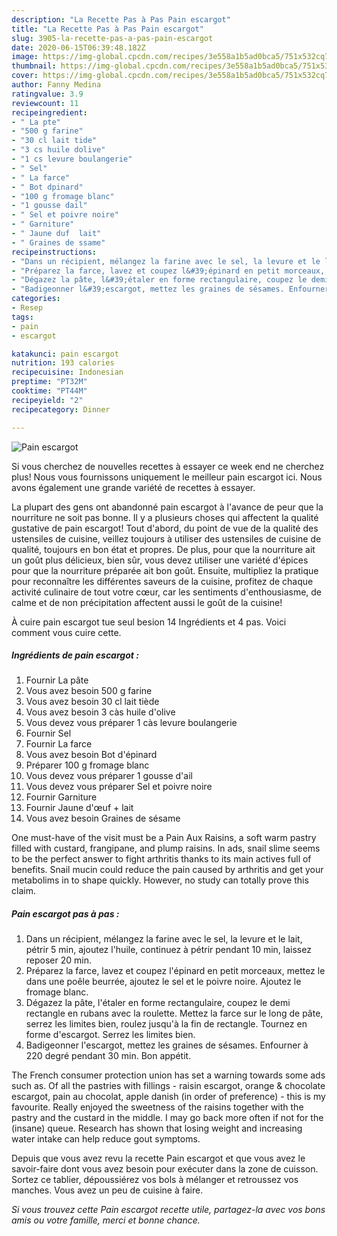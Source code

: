 ```yaml
---
description: "La Recette Pas à Pas Pain escargot"
title: "La Recette Pas à Pas Pain escargot"
slug: 3905-la-recette-pas-a-pas-pain-escargot
date: 2020-06-15T06:39:48.182Z
image: https://img-global.cpcdn.com/recipes/3e558a1b5ad0bca5/751x532cq70/pain-escargot-photo-principale-de-la-recette.jpg
thumbnail: https://img-global.cpcdn.com/recipes/3e558a1b5ad0bca5/751x532cq70/pain-escargot-photo-principale-de-la-recette.jpg
cover: https://img-global.cpcdn.com/recipes/3e558a1b5ad0bca5/751x532cq70/pain-escargot-photo-principale-de-la-recette.jpg
author: Fanny Medina
ratingvalue: 3.9
reviewcount: 11
recipeingredient:
- " La pte"
- "500 g farine"
- "30 cl lait tide"
- "3 cs huile dolive"
- "1 cs levure boulangerie"
- " Sel"
- " La farce"
- " Bot dpinard"
- "100 g fromage blanc"
- "1 gousse dail"
- " Sel et poivre noire"
- " Garniture"
- " Jaune duf  lait"
- " Graines de ssame"
recipeinstructions:
- "Dans un récipient, mélangez la farine avec le sel, la levure et le lait, pétrir 5 min, ajoutez l&#39;huile, continuez à pétrir pendant 10 min, laissez reposer 20 min."
- "Préparez la farce, lavez et coupez l&#39;épinard en petit morceaux, mettez le dans une poêle beurrée, ajoutez le sel et le poivre noire. Ajoutez le fromage blanc."
- "Dégazez la pâte, l&#39;étaler en forme rectangulaire, coupez le demi rectangle en rubans avec la roulette. Mettez la farce sur le long de pâte, serrez les limites bien, roulez jusqu&#39;à la fin de rectangle. Tournez en forme d&#39;escargot. Serrez les limites bien."
- "Badigeonner l&#39;escargot, mettez les graines de sésames. Enfourner à 220 degré pendant 30 min. Bon appétit."
categories:
- Resep
tags:
- pain
- escargot

katakunci: pain escargot 
nutrition: 193 calories
recipecuisine: Indonesian
preptime: "PT32M"
cooktime: "PT44M"
recipeyield: "2"
recipecategory: Dinner

---
```



![Pain escargot](https://img-global.cpcdn.com/recipes/3e558a1b5ad0bca5/751x532cq70/pain-escargot-photo-principale-de-la-recette.jpg)

Si vous cherchez de nouvelles recettes à essayer ce week end ne cherchez plus! Nous vous fournissons uniquement le meilleur pain escargot ici. Nous avons également une grande variété de recettes à essayer.

La plupart des gens ont abandonné pain escargot à l'avance de peur que la nourriture ne soit pas bonne. Il y a plusieurs choses qui affectent la qualité gustative de pain escargot! Tout d'abord, du point de vue de la qualité des ustensiles de cuisine, veillez toujours à utiliser des ustensiles de cuisine de qualité, toujours en bon état et propres. De plus, pour que la nourriture ait un goût plus délicieux, bien sûr, vous devez utiliser une variété d'épices pour que la nourriture préparée ait bon goût. Ensuite, multipliez la pratique pour reconnaître les différentes saveurs de la cuisine, profitez de chaque activité culinaire de tout votre cœur, car les sentiments d'enthousiasme, de calme et de non précipitation affectent aussi le goût de la cuisine!

<!--inarticleads1-->

À cuire pain escargot tue seul besion 14 Ingrédients et 4 pas. Voici comment vous cuire cette.

##### Ingrédients de pain escargot :

1. Fournir  La pâte
1. Vous avez besoin 500 g farine
1. Vous avez besoin 30 cl lait tiède
1. Vous avez besoin 3 càs huile d&#39;olive
1. Vous devez vous préparer 1 càs levure boulangerie
1. Fournir  Sel
1. Fournir  La farce
1. Vous avez besoin  Bot d&#39;épinard
1. Préparer 100 g fromage blanc
1. Vous devez vous préparer 1 gousse d&#39;ail
1. Vous devez vous préparer  Sel et poivre noire
1. Fournir  Garniture
1. Fournir  Jaune d&#39;œuf + lait
1. Vous avez besoin  Graines de sésame


One must-have of the visit must be a Pain Aux Raisins, a soft warm pastry filled with custard, frangipane, and plump raisins. In ads, snail slime seems to be the perfect answer to fight arthritis thanks to its main actives full of benefits. Snail mucin could reduce the pain caused by arthritis and get your metabolims in to shape quickly. However, no study can totally prove this claim. 

<!--inarticleads2-->

##### Pain escargot pas à pas :

1. Dans un récipient, mélangez la farine avec le sel, la levure et le lait, pétrir 5 min, ajoutez l&#39;huile, continuez à pétrir pendant 10 min, laissez reposer 20 min.
1. Préparez la farce, lavez et coupez l&#39;épinard en petit morceaux, mettez le dans une poêle beurrée, ajoutez le sel et le poivre noire. Ajoutez le fromage blanc.
1. Dégazez la pâte, l&#39;étaler en forme rectangulaire, coupez le demi rectangle en rubans avec la roulette. Mettez la farce sur le long de pâte, serrez les limites bien, roulez jusqu&#39;à la fin de rectangle. Tournez en forme d&#39;escargot. Serrez les limites bien.
1. Badigeonner l&#39;escargot, mettez les graines de sésames. Enfourner à 220 degré pendant 30 min. Bon appétit.


The French consumer protection union has set a warning towards some ads such as. Of all the pastries with fillings - raisin escargot, orange &amp; chocolate escargot, pain au chocolat, apple danish (in order of preference) - this is my favourite. Really enjoyed the sweetness of the raisins together with the pastry and the custard in the middle. I may go back more often if not for the (insane) queue. Research has shown that losing weight and increasing water intake can help reduce gout symptoms. 

<!--inarticleads1-->

<p>
Depuis que vous avez revu la recette Pain escargot et que vous avez le savoir-faire dont vous avez besoin pour exécuter dans la zone de cuisson. Sortez ce tablier, dépoussiérez vos bols à mélanger et retroussez vos manches. Vous avez un peu de cuisine à faire.
</p>

<p>
<i>Si vous trouvez cette Pain escargot recette utile, partagez-la avec vos bons amis ou votre famille, merci et bonne chance.</i>
</p>
